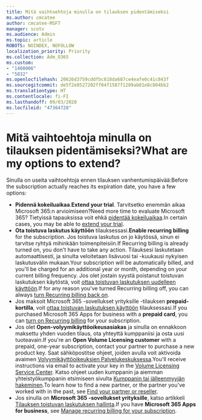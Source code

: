 ```yaml
---
title: Mitä vaihtoehtoja minulla on tilauksen pidentämiseksi
ms.author: cmcatee
author: cmcatee-MSFT
manager: scotv
ms.audience: Admin
ms.topic: article
ROBOTS: NOINDEX, NOFOLLOW
localization_priority: Priority
ms.collection: Adm_O365
ms.custom:
- "1400006"
- "5832"
ms.openlocfilehash: 20626d3759cddfbc818da687ce4eafe0c41c843f
ms.sourcegitcommit: de5f2e8527202ff04f1587f1289ab81e8c804bb2
ms.translationtype: HT
ms.contentlocale: fi-FI
ms.lasthandoff: 09/03/2020
ms.locfileid: "47364728"
---
```

# <a name="what-are-my-options-to-extend"></a><span data-ttu-id="2d4bb-102">Mitä vaihtoehtoja minulla on tilauksen pidentämiseksi?</span><span class="sxs-lookup"><span data-stu-id="2d4bb-102">What are my options to extend?</span></span>

<span data-ttu-id="2d4bb-103">Sinulla on useita vaihtoehtoja ennen tilauksen vanhentumispäivää:</span><span class="sxs-lookup"><span data-stu-id="2d4bb-103">Before the subscription actually reaches its expiration date, you have a few options:</span></span>

- <span data-ttu-id="2d4bb-104">**Pidennä kokeiluaikaa**.</span><span class="sxs-lookup"><span data-stu-id="2d4bb-104">**Extend your trial**.</span></span>  <span data-ttu-id="2d4bb-105">Tarvitsetko enemmän aikaa Microsoft 365:n arvioimiseen?</span><span class="sxs-lookup"><span data-stu-id="2d4bb-105">Need more time to evaluate Microsoft 365?</span></span> <span data-ttu-id="2d4bb-106">Tietyissä tapauksissa voit ehkä  [pidentää kokeiluaikaa](https://docs.microsoft.com/microsoft-365/commerce/extend-your-trial).</span><span class="sxs-lookup"><span data-stu-id="2d4bb-106">In certain cases, you may be able to  [extend your trial](https://docs.microsoft.com/microsoft-365/commerce/extend-your-trial).</span></span>  
- <span data-ttu-id="2d4bb-107">**Ota toistuva laskutus käyttöön** tilauksessasi.</span><span class="sxs-lookup"><span data-stu-id="2d4bb-107">**Enable recurring billing** for the subscription.</span></span> <span data-ttu-id="2d4bb-108">Jos toistuva laskutus on jo käytössä, sinun ei tarvitse ryhtyä mihinkään toimenpiteisiin.</span><span class="sxs-lookup"><span data-stu-id="2d4bb-108">If Recurring billing is already turned on, you don't have to take any action.</span></span> <span data-ttu-id="2d4bb-109">Tilauksesi laskutetaan automaattisesti, ja sinulta veloitetaan lisävuosi tai -kuukausi nykyisen laskutusvälin mukaan.</span><span class="sxs-lookup"><span data-stu-id="2d4bb-109">Your subscription will be automatically billed, and you'll be charged for an additional year or month, depending on your current billing frequency.</span></span> <span data-ttu-id="2d4bb-110">Jos olet jostain syystä poistanut toistuvan laskutuksen käytöstä, voit  [ottaa toistuvan laskutuksen uudelleen käyttöön](https://docs.microsoft.com/microsoft-365/commerce/subscriptions/renew-your-subscription).</span><span class="sxs-lookup"><span data-stu-id="2d4bb-110">If for any reason you've turned Recurring billing off, you can always  [turn Recurring billing back on](https://docs.microsoft.com/microsoft-365/commerce/subscriptions/renew-your-subscription).</span></span>
- <span data-ttu-id="2d4bb-111">Jos maksoit Microsoft 365 -sovellukset yrityksille -tilauksen  **prepaid-kortilla**, voit  [ottaa toistuvan laskutuksen käyttöön](https://docs.microsoft.com/microsoft-365/commerce/subscriptions/renew-your-subscription)  tilauksessasi.</span><span class="sxs-lookup"><span data-stu-id="2d4bb-111">If you purchased Microsoft 365 Apps for business with a  **prepaid card**, you can  [turn on Recurring billing](https://docs.microsoft.com/microsoft-365/commerce/subscriptions/renew-your-subscription)  for your subscription.</span></span>
- <span data-ttu-id="2d4bb-112">Jos olet  **Open-volyymikäyttöoikeusasiakas** ja sinulla on ennakkoon maksettu yhden vuoden tilaus, ota yhteyttä kumppaniisi ja osta uusi tuoteavain.</span><span class="sxs-lookup"><span data-stu-id="2d4bb-112">If you're an  **Open Volume Licensing customer**  with a prepaid, one-year subscription, contact your partner to purchase a new product key.</span></span> <span data-ttu-id="2d4bb-113">Saat sähköpostitse ohjeet, joiden avulla voit aktivoida avaimen  [Volyymikäyttöoikeuksien Palvelukeskuksessa](https://go.microsoft.com/fwlink/p/?LinkID=282016).</span><span class="sxs-lookup"><span data-stu-id="2d4bb-113">You'll receive instructions via email to activate your key in the  [Volume Licensing Service Center](https://go.microsoft.com/fwlink/p/?LinkID=282016).</span></span> <span data-ttu-id="2d4bb-114">Katso ohjeet uuden kumppanin ja aiemman yhteistyökumppanin etsimiseen sivulta  [Kumppanin tai jälleenmyyjän hakeminen](https://docs.microsoft.com/microsoft-365/admin/manage/find-your-partner-or-reseller).</span><span class="sxs-lookup"><span data-stu-id="2d4bb-114">To learn how to find a new partner, or the partner you've worked with in the past, see  [Find your partner or reseller](https://docs.microsoft.com/microsoft-365/admin/manage/find-your-partner-or-reseller).</span></span>
- <span data-ttu-id="2d4bb-115">Jos sinulla on  **Microsoft 365 -sovellukset yrityksille**, katso artikkeli  [Tilauksen toistuvan laskutuksen hallinta](https://docs.microsoft.com/microsoft-365/commerce/subscriptions/renew-your-subscription).</span><span class="sxs-lookup"><span data-stu-id="2d4bb-115">If you have  **Microsoft 365 Apps for business**, see  [Manage recurring billing for your subscription](https://docs.microsoft.com/microsoft-365/commerce/subscriptions/renew-your-subscription).</span></span>
